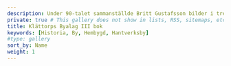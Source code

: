 ```yaml
---
description: Under 90-talet sammanställde Britt Gustafsson bilder i tre fotoalbum på vår by. Detta är det tredje albumet. Detta albumet ska skannas in. Klicka på en bild för att se bildtext.
private: true # This gallery does not show in lists, RSS, sitemaps, etc. On list pages, use cascade to hide descendants.
title: Klättorps Byalag III bok
keywords: [Historia, By, Hembygd, Hantverksby]
#type: gallery
sort_by: Name
weight: 1
---
```

